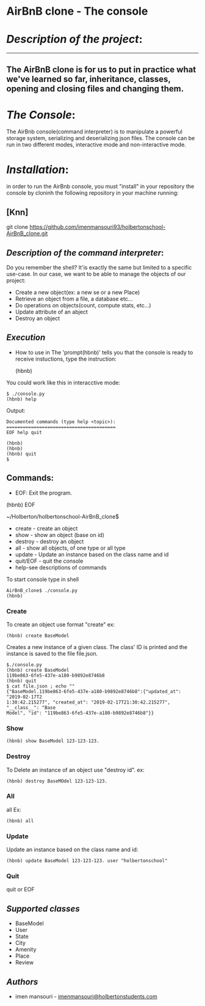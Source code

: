 #  **AirBnB clone  - The console**

# _Description of the project_:


---
 The AirBnB clone is for us to put in practice what we've learned so far, inheritance, classes, opening and closing files and changing them.
---
# _The Console_:
 The AirBnb console(command interpreter) is to manipulate a powerful storage system, serializing and deserializing json files. The console can be run in two different modes, interactive mode and non-interactive mode.
# _Installation_:
in order to run the AirBnb console, you must "install" in your repository the console by cloninh the following repository in your machine running:
## [Knn]
git clone https://github.com/imenmansouri93/holbertonschool-AirBnB_clone.git
## _Description of the command interpreter_:

Do you remember the shell? It'is exactly the same but limited  to a specific use-case. In our case, we want to be able to manage the objects of our project:

 - Create a new object(ex: a new se or a new Place)
 - Retrieve an object from a file, a database etc...
 - Do operations on objects(count, compute stats, etc...)
 - Update attribute of an abject
 - Destroy an object
## _Execution_
- How to use in The 'prompt(hbnb)' tells you that the console is ready to receive instuctions, type the instruction:

    (hbnb)

You could work like this in interacctive mode:

    $ ./console.py
    (hbnb) help

 Output:

    Documented commands (type help <topic>):
    ========================================
    EOF help quit

    (hbnb)
    (hbnb)
    (hbnb) quit
    $
    
 ## Commands:
- EOF: Exit the program.

 (hbnb) EOF

~/Holberton/holbertonschool-AirBnB_clone$
- create - create an object
- show - show an object (base on id)
- destroy - destroy an object
- all - show all objects, of one type or all type
- update - Update an instance based on the class name and id
- quit/EOF - quit the console
- help-see descriptions of commands

To start console type in shell

    AirBnB_clone$ ./console.py 
    (hbnb) 


### Create
To create an object use format "create" ex:

    (hbnb) create BaseModel

Creates a new instance of a given class. The class' ID is printed and the instance is saved to the file file.json.

    $./console.py
    (hbnb) create BaseModel
    119be863-6fe5-437e-a180-b9892e8746b8
    (hbnb) quit
    $ cat file.json ; echo ""
    {"BaseModel.119be863-6fe5-437e-a180-b9892e8746b8":{"updated_at": "2019-02-17T2
    1:30:42.215277", "created_at": "2019-02-17T21:30:42.215277", "__class__": "Base
    Model", "id": "119be863-6fe5-437e-a180-b9892e8746b8"}}

### Show
    
    (hbnb) show BaseModel 123-123-123.

### Destroy
To Delete an instance of an object use "destroy id". ex:

    (hbnb) destroy BaseMOdel 123-123-123.

### All

all Ex:

    (hbnb) all

### Update

Update an instance based on the class name and id:

    (hbnb) update BaseModel 123-123-123. user "holbertonschool"

### Quit 

  quit or EOF

## _Supported classes_

- BaseModel
- User
- State
- City
- Amenity
- Place
- Review

## _Authors_

- imen mansouri - imenmansouri@holbertonstudents.com






 
 



